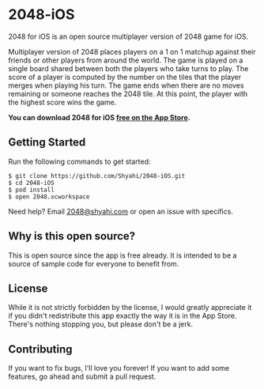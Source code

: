 # 2048-iOS

2048 for iOS is an open source multiplayer version of 2048 game for iOS.  

Multiplayer version of 2048 places players on a 1 on 1 matchup against their friends or other players from around the world. The game is played on a single board shared between both the players who take turns to play. The score of a player is computed by the number on the tiles that the player merges when playing his turn. The game ends when there are no moves remaining or someone reaches the 2048 tile. At this point, the player with the highest score wins the game.

**You can download 2048 for iOS [free on the App Store](https://itunes.apple.com/us/app/2048-addictive-number-puzzle/id844505418).**

## Getting Started

Run the following commands to get started:

    $ git clone https://github.com/Shyahi/2048-iOS.git
    $ cd 2048-iOS
    $ pod install
    $ open 2048.xcworkspace

Need help? Email <2048@shyahi.com> or open an issue with specifics.

## Why is this open source?

This is open source since the app is free already. It is intended to be a source of sample code for everyone to benefit from. 

## License

While it is not strictly forbidden by the license, I would greatly appreciate it if you didn't redistribute this app exactly the way it is in the App Store. There's nothing stopping you, but please don't be a jerk.


## Contributing

If you want to fix bugs, I'll love you forever! If you want to add some features, go ahead and submit a pull request. 